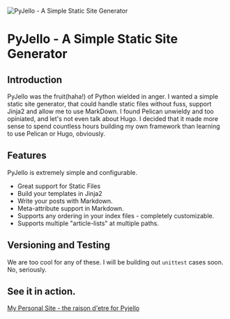 ![PyJello - A Simple Static Site Generator](https://upload.wikimedia.org/wikipedia/commons/d/d0/Food-Jelly.svg)
# PyJello - A Simple Static Site Generator

## Introduction
PyJello was the fruit(haha!) of Python wielded in anger. I wanted a simple static site generator, that could handle static files without fuss, support Jinja2 and allow me to use MarkDown. I found Pelican unwieldy and too opiniated, and let's not even talk about Hugo. I decided that it made more sense to spend countless hours building my own framework than learning to use Pelican or Hugo, obviously.

## Features
PyJello is extremely simple and configurable. 
* Great support for Static Files
* Build your templates in Jinja2
* Write your posts with Markdown.
* Meta-attribute support in Markdown.
* Supports any ordering in your index files - completely customizable.
* Supports multiple "article-lists" at multiple paths.

## Versioning and Testing
We are too cool for any of these. I will be building out `unittest` cases soon. No, seriously.

## See it in action.
[My Personal Site - the raison d'etre for Pyjello](http://amithm.ca)